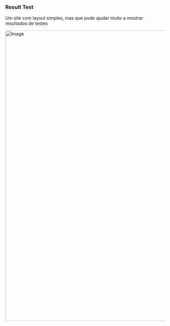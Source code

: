 ### Result Test
Um site com layout simples, mas que pode ajudar muito a mostrar resultados de testes

<img width="1902" height="918" alt="Image" src="https://github.com/user-attachments/assets/84ae187a-9f01-45d0-b9da-c28a9b2b584d" />
